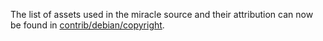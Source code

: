 The list of assets used in the miracle source and their attribution can now be found in [contrib/debian/copyright](../contrib/debian/copyright).
